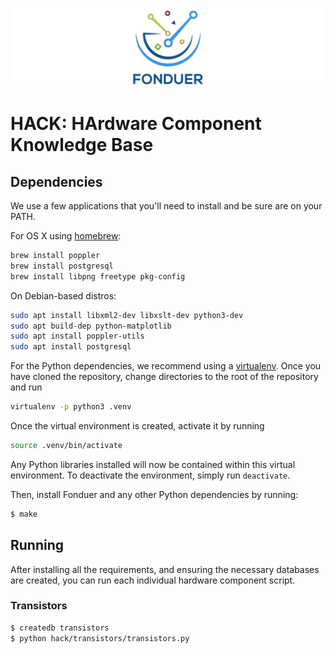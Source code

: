 ![fonduer-logo](https://raw.githubusercontent.com/HazyResearch/fonduer/master/docs/static/img/fonduer-logo.png)
# HACK: HArdware Component Knowledge Base

## Dependencies

We use a few applications that you'll need to install and be sure are on your
PATH.

For OS X using [homebrew](https://brew.sh):

```bash
brew install poppler
brew install postgresql
brew install libpng freetype pkg-config
```

On Debian-based distros:

```bash
sudo apt install libxml2-dev libxslt-dev python3-dev
sudo apt build-dep python-matplotlib
sudo apt install poppler-utils
sudo apt install postgresql
```

For the Python dependencies, we recommend using a
[virtualenv](https://virtualenv.pypa.io/en/stable/). Once you have cloned the
repository, change directories to the root of the repository and run

```bash
virtualenv -p python3 .venv
```

Once the virtual environment is created, activate it by running

```bash
source .venv/bin/activate
```

Any Python libraries installed will now be contained within this virtual
environment. To deactivate the environment, simply run `deactivate`.

Then, install Fonduer and any other Python dependencies by running:

```bash
$ make
```

## Running

After installing all the requirements, and ensuring the necessary databases
are created, you can run each individual hardware component script.

### Transistors

```bash
$ createdb transistors
$ python hack/transistors/transistors.py
```
